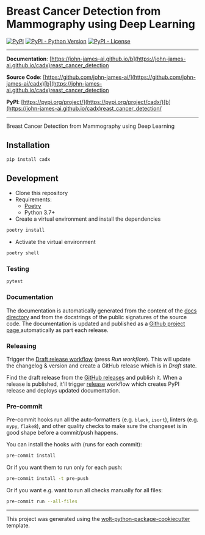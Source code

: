# Breast Cancer Detection from Mammography using Deep Learning

[![PyPI](https://img.shields.io/pypi/v/cadx?style=flat-square)](https://pypi.python.org/pypi/cadx/)
[![PyPI - Python Version](https://img.shields.io/pypi/pyversions/cadx?style=flat-square)](https://pypi.python.org/pypi/cadx/)
[![PyPI - License](https://img.shields.io/pypi/l/cadx?style=flat-square)](https://pypi.python.org/pypi/cadx/)

---

**Documentation**: [https://john-james-ai.github.io/b](https://john-james-ai.github.io/cadx)reast_cancer_detection

**Source Code**: [https://github.com/john-james-ai/](https://github.com/john-james-ai/cadx)[b](https://john-james-ai.github.io/cadx)reast_cancer_detection

**PyPI**: [https://pypi.org/project/](https://pypi.org/project/cadx/)[b](https://john-james-ai.github.io/cadx)reast_cancer_detection/

---

Breast Cancer Detection from Mammography using Deep Learning

## Installation

```sh
pip install cadx
```

## Development

* Clone this repository
* Requirements:
  * [Poetry](https://python-poetry.org/)
  * Python 3.7+
* Create a virtual environment and install the dependencies

```sh
poetry install
```

* Activate the virtual environment

```sh
poetry shell
```

### Testing

```sh
pytest
```

### Documentation

The documentation is automatically generated from the content of the [docs directory](./docs) and from the docstrings
 of the public signatures of the source code. The documentation is updated and published as a [Github project page
 ](https://pages.github.com/) automatically as part each release.

### Releasing

Trigger the [Draft release workflow](https://github.com/john-james-ai/cadx/actions/workflows/draft_release.yml)
(press _Run workflow_). This will update the changelog & version and create a GitHub release which is in _Draft_ state.

Find the draft release from the
[GitHub releases](https://github.com/john-james-ai/cadx/releases) and publish it. When
 a release is published, it'll trigger [release](https://github.com/john-james-ai/cadx/blob/master/.github/workflows/release.yml) workflow which creates PyPI
 release and deploys updated documentation.

### Pre-commit

Pre-commit hooks run all the auto-formatters (e.g. `black`, `isort`), linters (e.g. `mypy`, `flake8`), and other quality
 checks to make sure the changeset is in good shape before a commit/push happens.

You can install the hooks with (runs for each commit):

```sh
pre-commit install
```

Or if you want them to run only for each push:

```sh
pre-commit install -t pre-push
```

Or if you want e.g. want to run all checks manually for all files:

```sh
pre-commit run --all-files
```

---

This project was generated using the [wolt-python-package-cookiecutter](https://github.com/woltapp/wolt-python-package-cookiecutter) template.
